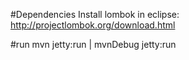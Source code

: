 #Dependencies
Install lombok in eclipse: http://projectlombok.org/download.html

#run
mvn jetty:run | mvnDebug jetty:run
